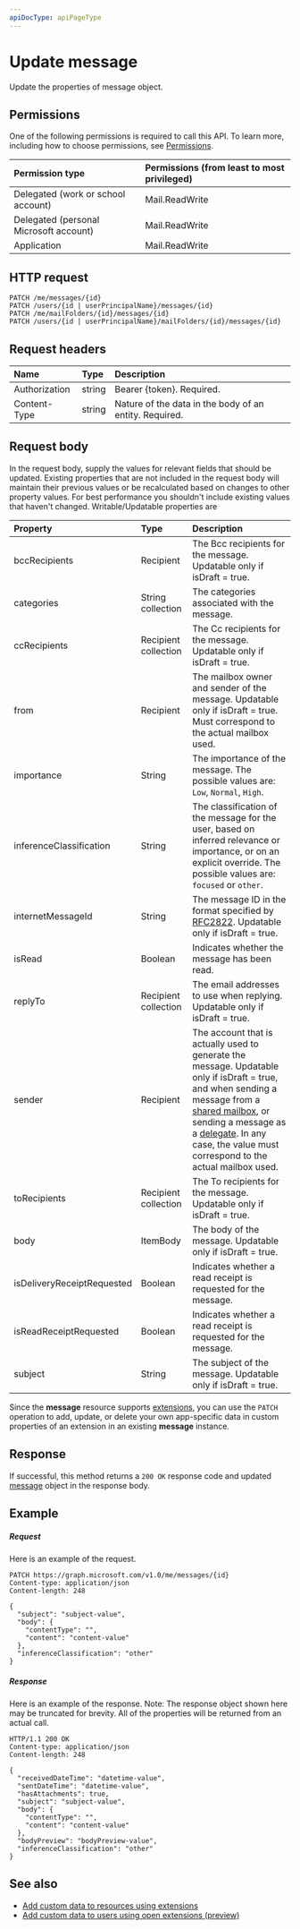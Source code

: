 ```yaml
---
apiDocType: apiPageType
---
```

# Update message

Update the properties of message object.
## Permissions
One of the following permissions is required to call this API. To learn more, including how to choose permissions, see [Permissions](../../../concepts/permissions_reference.md).

|Permission type      | Permissions (from least to most privileged)              |
|:--------------------|:---------------------------------------------------------|
|Delegated (work or school account) | Mail.ReadWrite    |
|Delegated (personal Microsoft account) | Mail.ReadWrite    |
|Application | Mail.ReadWrite |

## HTTP request
<!-- { "blockType": "ignored" } -->
```http
PATCH /me/messages/{id}
PATCH /users/{id | userPrincipalName}/messages/{id}
PATCH /me/mailFolders/{id}/messages/{id}
PATCH /users/{id | userPrincipalName}/mailFolders/{id}/messages/{id}
```
## Request headers
| Name       | Type | Description|
|:-----------|:------|:----------|
| Authorization  | string  | Bearer {token}. Required. |
| Content-Type | string  | Nature of the data in the body of an entity. Required. |
## Request body
In the request body, supply the values for relevant fields that should be updated. Existing properties that are not included in the request body will maintain their previous values or be recalculated based on changes to other property values. For best performance you shouldn't include existing values that haven't changed. Writable/Updatable properties are

| Property	   | Type	|Description|
|:---------------|:--------|:----------|
|bccRecipients|Recipient|The Bcc recipients for the message. Updatable only if isDraft = true.|
|categories|String collection|The categories associated with the message.|
|ccRecipients|Recipient collection|The Cc recipients for the message. Updatable only if isDraft = true.|
|from|Recipient|The mailbox owner and sender of the message. Updatable only if isDraft = true. Must correspond to the actual mailbox used.|
|importance|String|The importance of the message. The possible values are: `Low`, `Normal`, `High`.|
|inferenceClassification | String | The classification of the message for the user, based on inferred relevance or importance, or on an explicit override. The possible values are: `focused` or `other`. |
|internetMessageId |String |The message ID in the format specified by [RFC2822](https://www.ietf.org/rfc/rfc2822.txt). Updatable only if isDraft = true.|
|isRead|Boolean|Indicates whether the message has been read.|
|replyTo|Recipient collection|The email addresses to use when replying. Updatable only if isDraft = true.|
|sender|Recipient|The account that is actually used to generate the message. Updatable only if isDraft = true, and when sending a message from a [shared mailbox](https://docs.microsoft.com/en-us/exchange/collaboration/shared-mailboxes/shared-mailboxes), or sending a message as a [delegate](https://support.office.com/en-us/article/allow-someone-else-to-manage-your-mail-and-calendar-41c40c04-3bd1-4d22-963a-28eafec25926). In any case, the value must correspond to the actual mailbox used.|
|toRecipients|Recipient collection|The To recipients for the message. Updatable only if isDraft = true.|
|body|ItemBody|The body of the message. Updatable only if isDraft = true.|
|isDeliveryReceiptRequested|Boolean|Indicates whether a read receipt is requested for the message.|
|isReadReceiptRequested|Boolean|Indicates whether a read receipt is requested for the message.|
|subject|String|The subject of the message. Updatable only if isDraft = true.|

Since the **message** resource supports [extensions](../../../concepts/extensibility_overview.md), you can use the `PATCH` operation to 
add, update, or delete your own app-specific data in custom properties of an extension in an existing **message** instance.

## Response

If successful, this method returns a `200 OK` response code and updated [message](../resources/message.md) object in the response body.
## Example
##### Request
Here is an example of the request.
<!-- {
  "blockType": "request",
  "name": "update_message"
}-->
```http
PATCH https://graph.microsoft.com/v1.0/me/messages/{id}
Content-type: application/json
Content-length: 248

{
  "subject": "subject-value",
  "body": {
    "contentType": "",
    "content": "content-value"
  },
  "inferenceClassification": "other"
}
```
##### Response
Here is an example of the response. Note: The response object shown here may be truncated for brevity. All of the properties will be returned from an actual call.
<!-- {
  "blockType": "response",
  "truncated": true,
  "@odata.type": "microsoft.graph.message"
} -->
```http
HTTP/1.1 200 OK
Content-type: application/json
Content-length: 248

{
  "receivedDateTime": "datetime-value",
  "sentDateTime": "datetime-value",
  "hasAttachments": true,
  "subject": "subject-value",
  "body": {
    "contentType": "",
    "content": "content-value"
  },
  "bodyPreview": "bodyPreview-value",
  "inferenceClassification": "other"
}
```

## See also

- [Add custom data to resources using extensions](../../../concepts/extensibility_overview.md)
- [Add custom data to users using open extensions (preview)](../../../concepts/extensibility_open_users.md)
<!--
- [Add custom data to groups using schema extensions (preview)](../../../concepts/extensibility_schema_groups.md)
-->


<!-- uuid: 8fcb5dbc-d5aa-4681-8e31-b001d5168d79
2015-10-25 14:57:30 UTC -->
<!-- {
  "type": "#page.annotation",
  "description": "Update message",
  "keywords": "",
  "section": "documentation",
  "tocPath": ""
}-->
